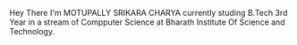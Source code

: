 Hey There 
I'm MOTUPALLY SRIKARA CHARYA currently studing B.Tech 3rd Year in a stream of Compputer Science at Bharath Institute Of Science and Technology.
